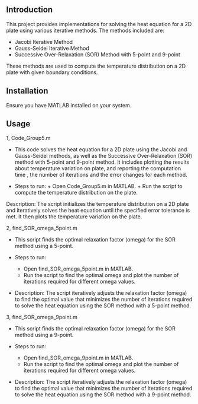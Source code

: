 ## Introduction

This project provides implementations for solving the heat equation for a 2D plate using various iterative methods. The methods included are:

- Jacobi Iterative Method
- Gauss-Seidel Iterative Method
- Successive Over-Relaxation (SOR) Method with 5-point and 9-point 

These methods are used to compute the temperature distribution on a 2D plate with given boundary conditions.

## Installation

Ensure you have MATLAB installed on your system.

## Usage
1, Code_Group5.m
- This code solves the heat equation for a 2D plate using the Jacobi and Gauss-Seidel methods, as well as the Successive Over-Relaxation (SOR) method with 5-point and 9-point method. It includes plotting the results about temperature variation on plate, and reporting the computation time , the number of iterations and the error changes for each method.

- Steps to run:
      + Open Code_Group5.m in MATLAB.
      + Run the script to compute the temperature distribution on the plate.

Description:
The script initializes the temperature distribution on a 2D plate and iteratively solves the heat equation until the specified error tolerance is met. It then plots the temperature variation on the plate.

2, find_SOR_omega_5point.m
- This script finds the optimal relaxation factor (omega) for the SOR method using a 5-point.

- Steps to run:
     + Open find_SOR_omega_5point.m in MATLAB.
     + Run the script to find the optimal omega and plot the number of iterations required for   different omega values.

- Description:
The script iteratively adjusts the relaxation factor (omega) to find the optimal value that minimizes the number of iterations required to solve the heat equation using the SOR method with a 5-point method.

3, find_SOR_omega_9point.m
- This script finds the optimal relaxation factor (omega) for the SOR method using a 9-point.

- Steps to run:
    + Open find_SOR_omega_9point.m in MATLAB.
    + Run the script to find the optimal omega and plot the number of iterations required for different omega values.
- Description:
The script iteratively adjusts the relaxation factor (omega) to find the optimal value that minimizes the number of iterations required to solve the heat equation using the SOR method with a 9-point method.
